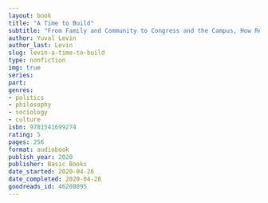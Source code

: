 ```yaml
---
layout: book
title: "A Time to Build"
subtitle: "From Family and Community to Congress and the Campus, How Recommitting to Our Institutions Can Revive the American Dream"
author: Yuval Levin
author_last: Levin
slug: levin-a-time-to-build
type: nonfiction
img: true
series: 
part: 
genres:
- politics
- philosophy
- sociology
- culture
isbn: 9781541699274
rating: 5
pages: 256
format: audiobook
publish_year: 2020
publisher: Basic Books
date_started: 2020-04-26
date_completed: 2020-04-28
goodreads_id: 46208095
---
```

